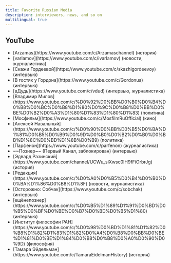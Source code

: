 ```yaml
---
title: Favorite Russian Media
description: interviewers, news, and so on
multilingual: true
---
```


## YouTube

- <!-- Arzamas -->[Arzamas](https://www.youtube.com/c/Arzamaschannel) (история)
- <!-- Варламов -->[varlamov](https://www.youtube.com/c/ivarlamov) (новости, журналистика)
- <!-- Гордеева -->[Скажи Гордеевой](https://www.youtube.com/c/skazhigordeevoy) (интервью)
- <!-- Гордон -->[В гостях у Гордона](https://www.youtube.com/c/Gordonua) (интервью)
- <!-- Дудь -->[вДудь](https://www.youtube.com/c/vdud) (интервью, журналистика)
- <!-- Милов -->[Владимир Милов](https://www.youtube.com/c/%D0%92%D0%BB%D0%B0%D0%B4%D0%B8%D0%BC%D0%B8%D1%80%D0%9C%D0%B8%D0%BB%D0%BE%D0%B2%D0%A3%D1%80%D1%83%D1%80%D1%83) (политика)
- <!-- Мосфильм -->[Мосфильм](https://www.youtube.com/c/MosfilmRuOfficial) (кино)
- <!-- Навальный -->[Алексей Навальный](https://www.youtube.com/c/%D0%90%D0%BB%D0%B5%D0%BA%D1%81%D0%B5%D0%B9%D0%9D%D0%B0%D0%B2%D0%B0%D0%BB%D1%8C%D0%BD%D1%8B%D0%B9) (политика)
- <!-- Парфенов -->[Парфенон](https://www.youtube.com/c/parfenon) (журналистика)
- <!-- Познер -->~~Познер~~ (Первый Канал, заблокирован) (интервью)
- <!-- Разинский -->[Эдвард Разинский](https://www.youtube.com/channel/UCWu_slXwsc0IH9fFiOrbrJg) (история)
- <!-- Редакция -->[Редакция](https://www.youtube.com/c/%D0%A0%D0%B5%D0%B4%D0%B0%D0%BA%D1%86%D0%B8%D1%8F) (новости, журналистика)
- <!-- Собчак -->[Осторожно: Собчак](https://www.youtube.com/c/sobchak) (интервью)
- <!-- Солодников -->[ещёнепознер](https://www.youtube.com/c/%D0%B5%D1%89%D1%91%D0%BD%D0%B5%D0%BF%D0%BE%D0%B7%D0%BD%D0%B5%D1%80) (интервью)
- <!-- Философия -->[Институт философии РАН](https://www.youtube.com/c/%D0%98%D0%BD%D1%81%D1%82%D0%B8%D1%82%D1%83%D1%82%D0%A4%D0%B8%D0%BB%D0%BE%D1%81%D0%BE%D1%84%D0%B8%D0%B8%D0%A0%D0%90%D0%9D) (философия)
- <!-- Эйдельман -->[Тамара Эйдельман](https://www.youtube.com/c/TamaraEidelmanHistory) (история)
